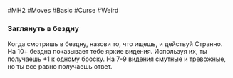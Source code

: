#MH2 #Moves #Basic #Curse #Weird 

### Заглянуть в бездну 

Когда смотришь в бездну, назови то, что ищешь, и действуй Странно. На 10+ бездна показывает тебе яркие видения. Используя их, ты получаешь +1 к одному броску. На 7-9 видения смутные и тревожные, но ты все равно получаешь ответ.